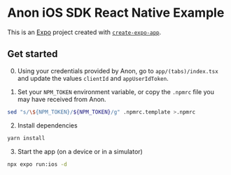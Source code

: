 # Anon iOS SDK React Native Example

This is an [Expo](https://expo.dev) project created with [`create-expo-app`](https://www.npmjs.com/package/create-expo-app).

## Get started

0. Using your credentials provided by Anon, go to `app/(tabs)/index.tsx` and update the values `clientId` and `appUserIdToken`.

1. Set your `NPM_TOKEN` environment variable, or copy the `.npmrc` file you may have received from Anon.

```sh
sed "s/\${NPM_TOKEN}/${NPM_TOKEN}/g" .npmrc.template >.npmrc
```

2. Install dependencies

```bash
yarn install
```

3. Start the app (on a device or in a simulator)

```bash
npx expo run:ios -d
```
